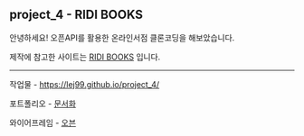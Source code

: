 ## project_4 - RIDI BOOKS
안녕하세요! 오픈API를 활용한 온라인서점 클론코딩을 해보았습니다.

제작에 참고한 사이트는 
[RIDI BOOKS](https://ridibooks.com/ebook/recommendation)
입니다.

---
작업물 - https://lej99.github.io/project_4/

포트폴리오 - [문서화](https://www.canva.com/design/DAFbLhHgN48/ZVtQAUX8kedHTyXyHnwWOw/view?utm_content=DAFbLhHgN48&utm_campaign=designshare&utm_medium=link&utm_source=publishsharelink)

와이어프레임 - [오븐](https://ovenapp.io/view/Ph4tCaXkePxbpeBRVlCosIJdDw8t6ts0/)
